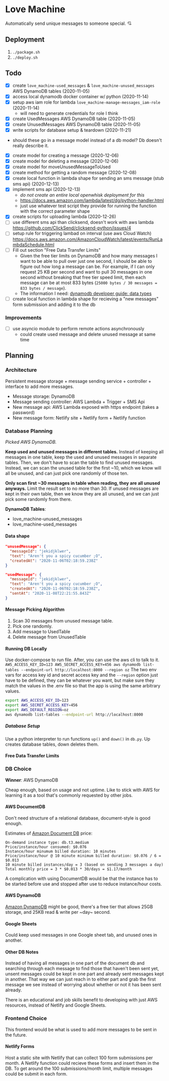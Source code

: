 # Love Machine

Automatically send unique messages to someone special. 💘

## Deployment

1. `./package.sh`
1. `./deploy.sh`

## Todo

- [x] create `love_machine-used_messages` & `love_machine-unused_messages` AWS DynamoDB tables (2020-11-05)
- [x] access local dynamodb docker container w/ python (2020-11-14)
- [x] setup aws iam role for lambda `love_machine-manage-messages_iam-role` (2020-11-14)
  - will need to generate credentials for role I think
- [x] create UsedMessages AWS DynamoDB table (2020-11-05)
- [x] create UnusedMessages AWS DynamoDB table (2020-11-05)
- [x] write scripts for database setup & teardown (2020-11-21)
- should these go in a message model instead of a db model? Db doesn't really describe it.
- [x] create model for creating a message (2020-12-06)
- [x] create model for deleting a message (2020-12-06)
- [x] create model for moveUnusedMessageToUsed
- [x] create method for getting a random message (2020-12-08)
- [x] create local function in lambda shape for sending an sms message (stub sms api) (2020-12-13)
- [x] implement sms api (2020-12-13)
  - _do not create an entire local openwhisk deployment for this_
  - <https://docs.aws.amazon.com/lambda/latest/dg/python-handler.html>
  - just use whatever test script they provide for running the function with the correct parameter shape
- [x] create scripts for uploading lambda (2020-12-26)
- [ ] use different sms api than clicksend, doesn't work with aws lambda <https://github.com/ClickSend/clicksend-python/issues/4>
- [ ] setup rule for triggering lambad on interval (use aws Cloud Watch) <https://docs.aws.amazon.com/AmazonCloudWatch/latest/events/RunLambdaSchedule.html>
- [ ] Fill out section "Free Data Transfer Limits"
  - Given the free tier limits on DynamoDB and how many messages I want to be able to pull over just one second, I should be able to figure out how long a message can be. For example, if I can only request 25 KB per second and want to pull 30 messages in one second without breaking that free tier speed limit, then each message can be at most 833 bytes (`25000 bytes / 30 messages = 833 bytes / message`).
  - The information I need: [dynamodb developer guide: data types](https://docs.aws.amazon.com/amazondynamodb/latest/developerguide/Limits.html#limits-data-types)
- [ ] create local function in lambda shape for recieving a "new messages" form submission and adding it to the db

### Improvements

- [ ] use asyncio module to perform remote actions asynchronously
  - could create used message and delete unused message at same time

## Planning

### Architecture

Persistent message storage + message sending service + controller + interface to add more messages.

- Message storage: DynamoDB
- Message sending controller: AWS Lambda + Trigger + SMS Api
- New message api: AWS Lambda exposed with https endpoint (takes a password)
- New message form: Netlify site + Netlify form + Netlify function

### Database Planning

_Picked AWS DynamoDB._

**Keep used and unused messages in different tables.** Instead of keeping all messages in one table, keep the used and unused messages in separate tables. Then, we don't have to scan the table to find unused messages. Instead, we can scan the unused table for the first ~10, which we know will all be unused, and can just pick one randomly of those ten.

**Only scan first ~30 messages in table when reading, they are all unused anyways.** Limit the result set to no more than 30. If unused messages are kept in their own table, then we know they are all unused, and we can just pick some randomly from there.

**DynamoDB Tables**:

- love_machine-unused_messages
- love_machine-used_messages

#### Data shape

```JSON
"unusedMessage": {
  "messageId": "jekidjklwer",
  "text": "Aren't you a spicy cucumber ;O",
  "createdAt": "2020-11-06T02:18:59.238Z"
}

"usedMessage": {
  "messageId": "jekidjklwer",
  "text": "Aren't you a spicy cucumber ;O",
  "createdAt": "2020-11-06T02:18:59.238Z",
  "sentAt": "2020-11-08T22:21:55.843Z"
}
```

#### Message Picking Algorithm

1. Scan 30 messages from unused message table.
1. Pick one randomly.
1. Add message to UsedTable
1. Delete message from UnusedTable

#### Running DB Locally

Use docker-compose to run file. After, you can use the aws cli to talk to it. `AWS_ACCESS_KEY_ID=123 AWS_SECRET_ACCESS_KEY=456 aws dynamodb list-tables --endpoint-url http://localhost:8000 --region oz` The two env vars for access key id and secret access key and the `--region` option just have to be defined, they can be whatever you want, but make sure they match the values in the .env file so that the app is using the same arbitrary values.

```bash
export AWS_ACCESS_KEY_ID=123
export AWS_SECRET_ACCESS_KEY=456
export AWS_DEFAULT_REGION=oz
aws dynamodb list-tables --endpoint-url http://localhost:8000
```

##### Database Setup

Use a python interpreter to run functions `up()` and `down()` in `db.py`. Up creates database tables, down deletes them.

#### Free Data Transfer Limits

### DB Choice

**Winner**: AWS DynamoDB

Cheap enough, based on usage and not uptime. Like to stick with AWS for learning it as a tool that's commonly requested by other jobs.

#### AWS DocumentDB

Don't need structure of a relational database, document-style is good enough.

Estimates of [Amazon Document DB](https://aws.amazon.com/documentdb/pricing/) price:

```
On-demand instance type: db.t3.medium
Price/instance/hour consumed: $0.076
Instance/hour minumum billed duration: 10 minutes
Price/instance/hour @ 10 minute minimum billed duration: $0.076 / 6 = $0.013
10 minute billed instances/day = 3 (based on sending 3 messages a day)
Total monthly price = 3 * $0.013 * 30/days = $1.17/month
```

A complication with using DocumentDB would be that the instance has to be started before use and stopped after use to reduce instance/hour costs.

#### AWS DynamoDB

[Amazon DynamoDB](https://aws.amazon.com/dynamodb/) might be good, there's a free tier that allows 25GB storage, and 25KB read & write per ~day~ second.

#### Google Sheets

Could keep used messages in one Google sheet tab, and unused ones in another.

#### Other DB Notes

Instead of having all messages in one part of the document db and searching through each message to find those that haven't been sent yet, unsent messages could be kept in one part and already sent messages kept in another. That way we can just reach in to either part and grab the first message we see instead of worrying about whether or not it has been sent already.

There is an educational and job skills benefit to developing with just AWS resources, instead of Netlify and Google Sheets.

### Frontend Choice

This frontend would be what is used to add more messages to be sent in the future.

#### Netlify Forms

Host a static site with Netlify that can collect 100 form submissions per month. A Netlify function could recieve these forms and insert them in the DB. To get around the 100 submissions/month limit, multiple messages could be submit in each form.

